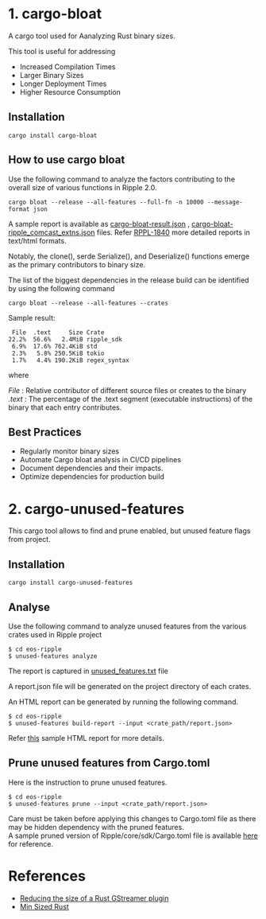 # 1. cargo-bloat 
A cargo tool used for Aanalyzing Rust binary sizes.

This tool is useful for addressing

- Increased Compilation Times
- Larger Binary Sizes
- Longer Deployment Times
- Higher Resource Consumption

## Installation 
```shell
cargo install cargo-bloat
```

## How to use cargo bloat
Use the following command to analyze the factors contributing to the overall size of various functions in Ripple 2.0.
```shell
cargo bloat --release --all-features --full-fn -n 10000 --message-format json
```
A sample report is available as  [cargo-bloat-result.json](supported_files_and_images/cargo-bloat-result.json) , [cargo-bloat-ripple_comcast_extns.json](supported_files_and_images/cargo-bloat-ripple_comcast_extns.json) files. Refer [RPPL-1840](https://ccp.sys.comcast.net/browse/RPPL-1840) more detailed reports in text/html formats. 

Notably, the clone(), serde Serialize(), and Deserialize() functions emerge as the primary contributors to binary size.  

The list of the biggest dependencies in the release build can be identified by using the following command
```shell
cargo bloat --release --all-features --crates
```

Sample result: 
```shell
 File  .text     Size Crate
22.2%  56.6%   2.4MiB ripple_sdk
 6.9%  17.6% 762.4KiB std
 2.3%   5.8% 250.5KiB tokio
 1.7%   4.4% 190.2KiB regex_syntax
 ```

where 

_File_   :  Relative contributor of different source files or creates to the binary  
_.text_  :  The percentage of the .text segment (executable instructions) of the binary that each entry contributes. 

## Best Practices 
- Regularly monitor binary sizes
- Automate Cargo bloat analysis in CI/CD pipelines
- Document dependencies and their impacts.
- Optimize dependencies for production build


# 2. cargo-unused-features
This cargo tool allows to find and prune enabled, but unused feature flags from project.
## Installation 
```shell
cargo install cargo-unused-features
 ```
## Analyse 
Use the following command to analyze unused features from the various crates used in Ripple project
```shell
$ cd eos-ripple
$ unused-features analyze
```
The report is captured in [unused_features.txt](supported_files_and_images/unused_features.txt) file

A report.json file will be generated on the project directory of each crates. 

An HTML report can be generated by running the following command.
```shell
$ cd eos-ripple
$ unused-features build-report --input <crate_path/report.json>
```
Refer [this](supported_files_and_images/thunder_report.html) sample HTML report for more details.

## Prune unused features from Cargo.toml
Here is the instruction to prune unused features. 
```shell
$ cd eos-ripple
$ unused-features prune --input <crate_path/report.json>
```

Care must be taken before applying this changes to Cargo.toml file as there may be hidden dependency with the pruned features.  
A sample pruned version of Ripple/core/sdk/Cargo.toml file is available [here](supported_files_and_images/Cargo.toml) for reference.


# References
- [Reducing the size of a Rust GStreamer plugin](https://www.collabora.com/news-and-blog/blog/2020/04/28/reducing-size-rust-gstreamer-plugin/)
- [Min Sized Rust](https://github.com/johnthagen/min-sized-rust)